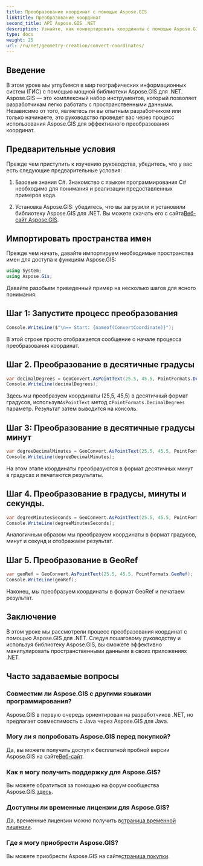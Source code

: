 ```yaml
---
title: Преобразование координат с помощью Aspose.GIS
linktitle: Преобразование координат
second_title: API Aspose.GIS .NET
description: Узнайте, как конвертировать координаты с помощью Aspose.GIS для .NET. Предоставляется пошаговое руководство, предварительные требования и часто задаваемые вопросы.
type: docs
weight: 25
url: /ru/net/geometry-creation/convert-coordinates/
---
```

## Введение
В этом уроке мы углубимся в мир географических информационных систем (ГИС) с помощью мощной библиотеки Aspose.GIS для .NET. Aspose.GIS — это комплексный набор инструментов, который позволяет разработчикам легко работать с пространственными данными. Независимо от того, являетесь ли вы опытным разработчиком или только начинаете, это руководство проведет вас через процесс использования Aspose.GIS для эффективного преобразования координат.
## Предварительные условия
Прежде чем приступить к изучению руководства, убедитесь, что у вас есть следующие предварительные условия:
1. Базовые знания C#. Знакомство с языком программирования C# необходимо для понимания и реализации предоставленных примеров кода.
  
2.  Установка Aspose.GIS: убедитесь, что вы загрузили и установили библиотеку Aspose.GIS для .NET. Вы можете скачать его с сайта[Веб-сайт Aspose.GIS](https://releases.aspose.com/gis/net/).

## Импортировать пространства имен
Прежде чем начать, давайте импортируем необходимые пространства имен для доступа к функциям Aspose.GIS:
```csharp
using System;
using Aspose.Gis;
```

Давайте разобьем приведенный пример на несколько шагов для ясного понимания:
## Шаг 1: Запустите процесс преобразования
```csharp
Console.WriteLine($"\n== Start: {nameof(ConvertCoordinate)}");
```
В этой строке просто отображается сообщение о начале процесса преобразования координат.
## Шаг 2. Преобразование в десятичные градусы
```csharp
var decimalDegrees = GeoConvert.AsPointText(25.5, 45.5, PointFormats.DecimalDegrees);
Console.WriteLine(decimalDegrees);
```
 Здесь мы преобразуем координаты (25,5, 45,5) в десятичный формат градусов, используя`AsPointText` метод с`PointFormats.DecimalDegrees` параметр. Результат затем выводится на консоль.
## Шаг 3: Преобразование в десятичные градусы минут
```csharp
var degreeDecimalMinutes = GeoConvert.AsPointText(25.5, 45.5, PointFormats.DegreeDecimalMinutes);
Console.WriteLine(degreeDecimalMinutes);
```
На этом этапе координаты преобразуются в формат десятичных минут в градусах и печатаются результаты.
## Шаг 4. Преобразование в градусы, минуты и секунды.
```csharp
var degreeMinutesSeconds = GeoConvert.AsPointText(25.5, 45.5, PointFormats.DegreeMinutesSeconds);
Console.WriteLine(degreeMinutesSeconds);
```
Аналогичным образом мы преобразуем координаты в формат градусов, минут и секунд и отображаем результат.
## Шаг 5. Преобразование в GeoRef
```csharp
var geoRef = GeoConvert.AsPointText(25.5, 45.5, PointFormats.GeoRef);
Console.WriteLine(geoRef);
```
Наконец, мы преобразуем координаты в формат GeoRef и печатаем результат.

## Заключение
В этом уроке мы рассмотрели процесс преобразования координат с помощью Aspose.GIS для .NET. Следуя пошаговому руководству и используя библиотеку Aspose.GIS, вы сможете эффективно манипулировать пространственными данными в своих приложениях .NET.
## Часто задаваемые вопросы
### Совместим ли Aspose.GIS с другими языками программирования?
Aspose.GIS в первую очередь ориентирован на разработчиков .NET, но предлагает совместимость с Java через Aspose.GIS для Java.
### Могу ли я попробовать Aspose.GIS перед покупкой?
 Да, вы можете получить доступ к бесплатной пробной версии Aspose.GIS на сайте[Веб-сайт](https://releases.aspose.com/).
### Как я могу получить поддержку для Aspose.GIS?
 Вы можете обратиться за помощью на форум сообщества Aspose.GIS.[здесь](https://forum.aspose.com/c/gis/33).
### Доступны ли временные лицензии для Aspose.GIS?
 Да, временные лицензии можно получить в[страница временной лицензии](https://purchase.aspose.com/temporary-license/).
### Где я могу приобрести Aspose.GIS?
 Вы можете приобрести Aspose.GIS на сайте[страница покупки](https://purchase.aspose.com/buy).